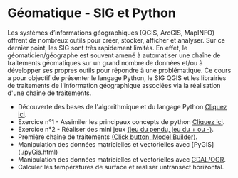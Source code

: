# **Géomatique - SIG et Python** 

Les systèmes d’informations géographiques (QGIS, ArcGIS, MapINFO) offrent de nombreux outils pour créer, stocker, afficher et analyser. Sur ce dernier point, les SIG sont très rapidement limités. En effet, le géomaticien/géographe est souvent amené à automatiser une chaîne de traitements géomatiques sur un grand nombre de données et/ou à développer ses propres outils pour répondre à une problématique. Ce cours a pour objectif de présenter le langage Python, le SIG QGIS et les librairies de traitements de l'information géographique associées via la réalisation d'une chaîne de traitements. 

- Découverte des bases de l'algorithmique et du langage Python [Cliquez ici](./decouuuuverte.html).
- Exercice n°1  - Assimiler les principaux concepts de python [Cliquez ici](./exercice_1.html).
- Exercice n°2  - Réaliser des mini jeux [(jeu du pendu, jeu du + ou -)](./exercice_2.html).
- Première chaîne de traitements [(Click button, Model Builder)](./model_builder.html).
- Manipulation des données matricielles et vectorielles avec [PyGIS] (./pyGis.html)
- Manipulation des données matricielles et vectorielles avec [GDAL/OGR](./gdalOgr.html).
- Calculer les températures de surface et realiser untransect horizontal.
